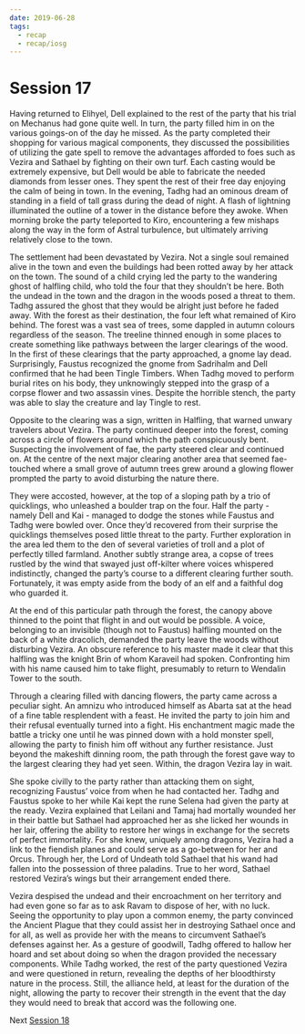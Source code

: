 ```yaml
---
date: 2019-06-28
tags:
  - recap
  - recap/iosg
---
```

# Session 17

Having returned to Elihyel, Dell explained to the rest of the party that his trial on Mechanus had gone quite well. In turn, the party filled him in on the various goings-on of the day he missed. As the party completed their shopping for various magical components, they discussed the possibilities of utilizing the gate spell to remove the advantages afforded to foes such as Vezira and Sathael by fighting on their own turf. Each casting would be extremely expensive, but Dell would be able to fabricate the needed diamonds from lesser ones. They spent the rest of their free day enjoying the calm of being in town. In the evening, Tadhg had an ominous dream of standing in a field of tall grass during the dead of night. A flash of lightning illuminated the outline of a tower in the distance before they awoke. When morning broke the party teleported to Kiro, encountering a few mishaps along the way in the form of Astral turbulence, but ultimately arriving relatively close to the town.

The settlement had been devastated by Vezira. Not a single soul remained alive in the town and even the buildings had been rotted away by her attack on the town. The sound of a child crying led the party to the wandering ghost of halfling child, who told the four that they shouldn’t be here. Both the undead in the town and the dragon in the woods posed a threat to them. Tadhg assured the ghost that they would be alright just before he faded away. With the forest as their destination, the four left what remained of Kiro behind. The forest was a vast sea of trees, some dappled in autumn colours regardless of the season. The treeline thinned enough in some places to create something like pathways between the larger clearings of the wood. In the first of these clearings that the party approached, a gnome lay dead. Surprisingly, Faustus recognized the gnome from Sadrihalm and Dell confirmed that he had been Tingle Timbers. When Tadhg moved to perform burial rites on his body, they unknowingly stepped into the grasp of a corpse flower and two assassin vines. Despite the horrible stench, the party was able to slay the creature and lay Tingle to rest.

Opposite to the clearing was a sign, written in Halfling, that warned unwary travelers about Vezira. The party continued deeper into the forest, coming across a circle of flowers around which the path conspicuously bent. Suspecting the involvement of fae, the party steered clear and continued on. At the centre of the next major clearing another area that seemed fae-touched where a small grove of autumn trees grew around a glowing flower prompted the party to avoid disturbing the nature there.

They were accosted, however, at the top of a sloping path by a trio of quicklings, who unleashed a boulder trap on the four. Half the party - namely Dell and Kai - managed to dodge the stones while Faustus and Tadhg were bowled over. Once they’d recovered from their surprise the quicklings themselves posed little threat to the party. Further exploration in the area led them to the den of several varieties of troll and a plot of perfectly tilled farmland. Another subtly strange area, a copse of trees rustled by the wind that swayed just off-kilter where voices whispered indistinctly, changed the party’s course to a different clearing further south. Fortunately, it was empty aside from the body of an elf and a faithful dog who guarded it.

At the end of this particular path through the forest, the canopy above thinned to the point that flight in and out would be possible. A voice, belonging to an invisible (though not to Faustus) halfling mounted on the back of a white dracolich, demanded the party leave the woods without disturbing Vezira. An obscure reference to his master made it clear that this halfling was the knight Brin of whom Karaveil had spoken. Confronting him with his name caused him to take flight, presumably to return to Wendalin Tower to the south.

Through a clearing filled with dancing flowers, the party came across a peculiar sight. An amnizu who introduced himself as Abarta sat at the head of a fine table resplendent with a feast. He invited the party to join him and their refusal eventually turned into a fight. His enchantment magic made the battle a tricky one until he was pinned down with a hold monster spell, allowing the party to finish him off without any further resistance. Just beyond the makeshift dinning room, the path through the forest gave way to the largest clearing they had yet seen. Within, the dragon Vezira lay in wait.

She spoke civilly to the party rather than attacking them on sight, recognizing Faustus’ voice from when he had contacted her. Tadhg and Faustus spoke to her while Kai kept the rune Selena had given the party at the ready. Vezira explained that Leilani and Tamaj had mortally wounded her in their battle but Sathael had approached her as she licked her wounds in her lair, offering the ability to restore her wings in exchange for the secrets of perfect immortality. For she knew, uniquely among dragons, Vezira had a link to the fiendish planes and could serve as a go-between for her and Orcus. Through her, the Lord of Undeath told Sathael that his wand had fallen into the possession of three paladins. True to her word, Sathael restored Vezira’s wings but their arrangement ended there.

Vezira despised the undead and their encroachment on her territory and had even gone so far as to ask Ravam to dispose of her, with no luck. Seeing the opportunity to play upon a common enemy, the party convinced the Ancient Plague that they could assist her in destroying Sathael once and for all, as well as provide her with the means to circumvent Sathael’s defenses against her. As a gesture of goodwill, Tadhg offered to hallow her hoard and set about doing so when the dragon provided the necessary components. While Tadhg worked, the rest of the party questioned Vezira and were questioned in return, revealing the depths of her bloodthirsty nature in the process. Still, the alliance held, at least for the duration of the night, allowing the party to recover their strength in the event that the day they would need to break that accord was the following one.

Next
[Session 18](Recaps/Isle%20of%20Sleepless%20Graves/Session%2018.md)